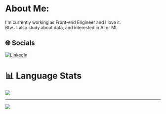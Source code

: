 # About Me:
I'm currently working as Front-end Engineer and I love it. </br>
Btw..
I also study about data, and interested in AI or ML


## 🌐 Socials
[![LinkedIn](https://img.shields.io/badge/LinkedIn-%230077B5.svg?logo=linkedin&logoColor=white)](https://linkedin.com/in/fery-ramadhan-c-323167150) 

# 📊 Language Stats
<!-- ![](https://github-readme-streak-stats.herokuapp.com/?user=feryrmdhn&theme=algolia&hide_border=true) -->
![](https://github-readme-stats.vercel.app/api/top-langs/?username=feryrmdhn&theme=algolia&hide_border=true&include_all_commits=false&count_private=false&layout=compact)

---
[![](https://visitcount.itsvg.in/api?id=feryrmdhn&icon=5&color=1)](https://visitcount.itsvg.in)

<!-- Proudly created with GPRM ( https://gprm.itsvg.in ) -->
